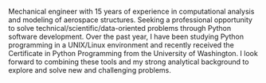 Mechanical engineer with 15 years of experience in computational analysis and modeling of aerospace structures. Seeking a professional opportunity to solve technical/scientific/data-oriented problems through Python software development. Over the past year, I have been studying Python programming in a UNIX/Linux environment and recently received the Certificate in Python Programming from the University of Washington. I look forward to combining these tools and my strong analytical background to explore and solve new and challenging problems.
